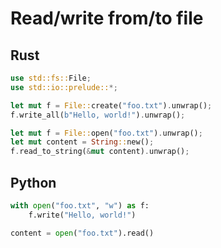 # Read/write from/to file
## Rust
```rust
use std::fs::File;
use std::io::prelude::*;

let mut f = File::create("foo.txt").unwrap();
f.write_all(b"Hello, world!").unwrap();

let mut f = File::open("foo.txt").unwrap();
let mut content = String::new();
f.read_to_string(&mut content).unwrap();
```

## Python
```python
with open("foo.txt", "w") as f:
    f.write("Hello, world!")

content = open("foo.txt").read()
```